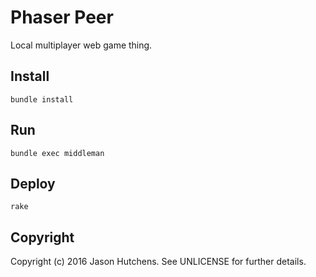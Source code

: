 Phaser Peer
===========

Local multiplayer web game thing.

Install
-------

`bundle install`

Run
---

`bundle exec middleman`

Deploy
------

`rake`

Copyright
---------

Copyright (c) 2016 Jason Hutchens. See UNLICENSE for further details.
